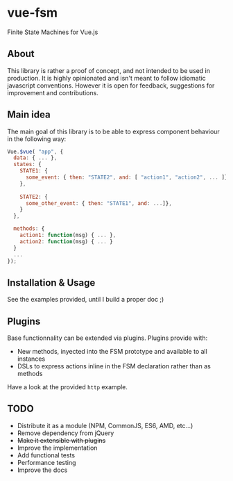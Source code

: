 # vue-fsm
Finite State Machines for Vue.js

## About
This library is rather a proof of concept, and not intended to be used in production. It is highly opinionated and isn't meant to follow idiomatic javascript conventions. However it is open for feedback, suggestions for improvement and contributions.

## Main idea

The main goal of this library is to be able to express component behaviour in the following way:

``` javascript
Vue.$vue( "app", {
  data: { ... },
  states: {
    STATE1: {
      some_event: { then: "STATE2", and: [ "action1", "action2", ... ]},
    },
       
    STATE2: {
      some_other_event: { then: "STATE1", and: ...]},
    }
  },

  methods: {
    action1: function(msg) { ... },
    action2: function(msg) { ... }
  }
  ...
});
```


## Installation & Usage

See the examples provided, until I build a proper doc ;)

## Plugins

Base functionnality can be extended via plugins. Plugins provide with:

* New methods, inyected into the FSM prototype and available to all instances
* DSLs to express actions inline in the FSM declaration rather than as methods

Have a look at the provided `http` example.

## TODO

* Distribute it as a module (NPM, CommonJS, ES6, AMD, etc...)
* Remove dependency from jQuery
* <del>Make it extensible with plugins</del>
* Improve the implementation
* Add functional tests
* Performance testing
* Improve the docs



